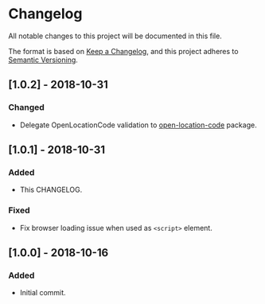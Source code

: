 # Changelog
All notable changes to this project will be documented in this file.

The format is based on [Keep a Changelog](https://keepachangelog.com/en/1.0.0/),
and this project adheres to [Semantic Versioning](https://semver.org/spec/v2.0.0.html).

## [1.0.2] - 2018-10-31
### Changed
- Delegate OpenLocationCode validation to [open-location-code](https://github.com/google/open-location-code/tree/master/js) package.

## [1.0.1] - 2018-10-31
### Added
- This CHANGELOG.

### Fixed
- Fix browser loading issue when used as `<script>` element.

## [1.0.0] - 2018-10-16
### Added
- Initial commit.
